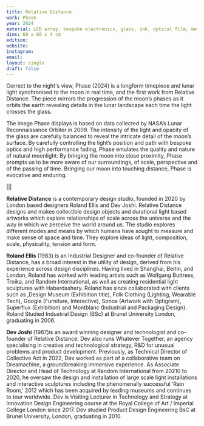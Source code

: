 ```yaml
---
title: Relative Distance
work: Phase
year: 2024
material: LED array, bespoke electronics, glass, ink, optical film, metal frame, mineral composite body, power supply
dims: 60 x 60 x 4 cm
edition:
website:
instagram:
email:
layout: single
draft: false
---
```


Correct to the night's view, Phase (2024) is a longform timepiece and lunar light synchronised to the moon in real time, and the first work from Relative Distance. The piece mirrors the progression of the moon’s phases as it orbits the earth revealing  details in the lunar landscape each time the light crosses the glass.

The image Phase displays is based on data collected by NASA’s Lunar Reconnaissance Orbiter in 2009. The intensity of the light and opacity of the glass are carefully balanced to reveal the intricate detail of the moon’s surface. By carefully controlling the light’s position and path with bespoke optics and high performance fading, Phase emulates the quality and nature of natural moonlight. By bringing the moon into close proximity, Phase prompts us to be more aware of our surroundings, of scale, perspective and of the passing of time.  Bringing our moon into touching distance, Phase is evocative and enduring.

|||

<b>Relative Distance</b> is a contemporary design studio, founded in 2020 by London based designers Roland Ellis and Dev Joshi. Relative Distance designs and makes collectible design objects and durational light based artworks which explore relationships of scale across the universe and the way in which we perceive the world around us. The studio explores different modes and means by which humans have sought to measure and make sense of space and time. They explore ideas of light, composition, scale, physicality, tension and form.

<b>Roland Ellis</b> (1983) is an Industrial Designer and co-founder of Relative Distance, has a broad interest in the utility of design, derived from his experience across design disciplines. Having lived in Shanghai, Berlin, and London, Roland has worked with leading artists such as Wolfgang Buttress, Troika, and Random International, as well as creating residential light sculptures with Haberdashery. Roland has since collaborated with clients such as ,Design Museum (Exhibition title), Folk Clothing (Lighting, Wearable Tech), Google (Furniture, Interactive), Sonos (Artwork with Optigram), Superflux (Exhibition) and Montblanc (Industrial and Packaging Design). Roland Studied Industrial Design (BSc) at Brunel University London, graduating in 2006.

<b>Dev Joshi</b>  (1987)is an award winning designer and technologist and co-founder of Relative Distance. Dev also runs Whatever Together, an agency specialising in creative and technological strategy, R&D for unusual problems and product development. Previously, as Technical Director of Collective Act in 2022, Dev worked as part of a collaborative team on Dreamachine, a groundbreaking immersive experience. As Associate Director and Head of Technology at Random International from 20210 to 2020, he oversaw the design and installation of large scale light installations and interactive sculptures including the phenomenally successful  ‘Rain Room,’ 2012 which has been acquired by leading museums and continues to tour worldwide. Dev is Visiting Lecturer in Technology and Strategy at Innovation Design Engineering course at the Royal College of Art / Imperial College London since 2017. Dev studied Product Design Engineering BsC at Brunel University, London, graduating in 2010. 
